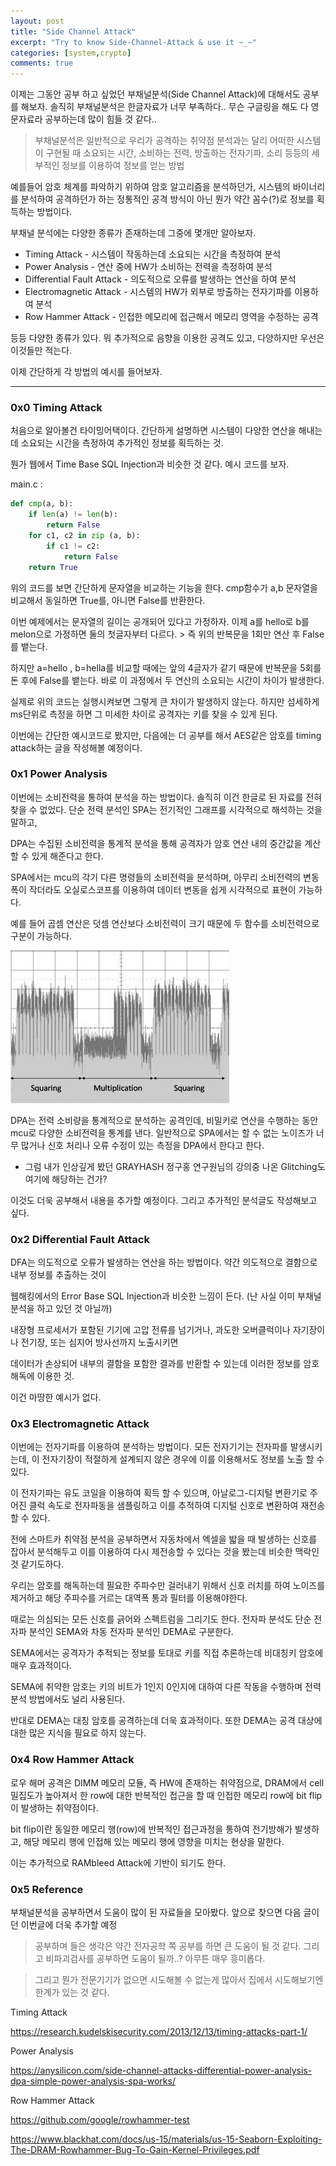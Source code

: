 ```yaml
---
layout: post
title: "Side Channel Attack"
excerpt: "Try to know Side-Channel-Attack & use it ~_~"
categories: [system,crypto]
comments: true 
---
```


이제는 그동안 공부 하고 싶었던 부채널분석(Side Channel Attack)에 대해서도 공부를 해보자. 솔직히 부채널분석은 한글자료가 너무 부족하다.. 무슨 구글링을 해도 다 영문자료라 공부하는데 많이 힘들 것 같다..

>  부채널분석은 일반적으로 우리가 공격하는 취약점 분석과는 달리 어떠한 시스템이 구현될 때 소요되는 시간, 소비하는 전력, 
 방출하는 전자기파, 소리 등등의 세부적인 정보를 이용하여 정보를 얻는 방법 

예를들어 암호 체계를 파악하기 위하여 암호 알고리즘을 분석하던가, 시스템의 바이너리를 분석하여 공격하던가 하는 정통적인 공격 방식이 아닌 뭔가 약간 꼼수(?)로 정보를 획득하는 방법이다.   

부채널 분석에는 다양한 종류가 존재하는데 그중에 몇개만 알아보자.

* Timing Attack  - 시스템이 작동하는데 소요되는 시간을 측정하여 분석 
* Power Analysis - 연산 중에 HW가 소비하는 전력을 측정하여 분석
* Differential Fault Attack - 의도적으로 오류를 발생하는 연산을 하여 분석
* Electromagnetic Attack - 시스템의 HW가 외부로 방출하는 전자기파를 이용하여 분석
* Row Hammer Attack -  인접한 메모리에 접근해서 메모리 영역을 수정하는 공격

등등 다양한 종류가 있다. 뭐 추가적으로 음향을 이용한 공격도 있고, 다양하지만 우선은 이것들만 적는다.

이제 간단하게 각 방법의 예시를 들어보자.  

<hr>

### 0x0 Timing Attack 

처음으로 알아볼건 타이밍어택이다. 간단하게 설명하면 시스템이 다양한 연산을 해내는데 소요되는 시간을 측정하여  추가적인 정보를 획득하는 것. 

뭔가 웹에서 Time Base SQL Injection과 비슷한 것 같다. 예시 코드를 보자. 

main.c :

```python
def cmp(a, b):
    if len(a) != len(b):
        return False
    for c1, c2 in zip (a, b):
        if c1 != c2:
            return False
    return True
```

위의 코드를 보면 간단하게 문자열을 비교하는 기능을 한다. cmp함수가 a,b 문자열을 비교해서 동일하면 True를, 아니면 False를 반환한다.

이번 예제에서는 문자열의 길이는 공개되어 있다고 가정하자. 이제 a를 hello로 b를 melon으로 가정하면 둘의 첫글자부터 다르다.  > 즉 위의 반복문을 1회만 연산 후 False를 뱉는다. 

하지만 a=hello , b=hella를 비교할 때에는 앞의 4글자가 같기 때문에 반복문을 5회를 돈 후에 False를 뱉는다. 바로 이 과정에서 두 연산의 소요되는 시간이 차이가 발생한다. 

실제로 위의 코드는 실행시켜보면 그렇게 큰 차이가 발생하지 않는다. 하지만 섬세하게 ms단위로 측정을 하면 그 미세한 차이로 공격자는 키를 찾을 수 있게 된다. 

이번에는 간단한 예시코드로 봤지만, 다음에는 더 공부를 해서 AES같은 암호를 timing attack하는 글을 작성해볼 예정이다. 



### 0x1 Power Analysis

이번에는 소비전력을 통하여 분석을 하는 방법이다. 솔직히 이건 한글로 된 자료를 전혀 찾을 수 없었다. 단순 전력 분석인 SPA는 전기적인 그래프를 시각적으로 해석하는 것을 말하고, 

DPA는 수집된 소비전력을 통계적 분석을 통해 공격자가 암호 연산 내의 중간값을 계산할 수 있게 해준다고 한다.

SPA에서는 mcu의  각기 다른 명령들의 소비전력을 분석하며, 아무리 소비전력의 변동 폭이 작더라도 오실로스코프를 이용하여 데이터 변동을 쉽게 시각적으로 표현이 가능하다.  

예를 들어 곱셈 연산은 덧셈 연산보다 소비전력이 크기 때문에 두 함수를 소비전력으로 구분이 가능하다.

![side1](/img/side1.png)

DPA는  전력 소비량을 통계적으로 분석하는 공격인데, 비밀키로 연산을 수행하는 동안 mcu로 다양한 소비전력을 통계를 낸다.
일반적으로 SPA에서는 할 수 없는 노이즈가 너무 많거나 신호 처리나 오류 수정이 있는 측정을 DPA에서 한다고 한다. 

+ 그럼 내가 인상깊게 봤던 GRAYHASH 정구홍 연구원님의 강의중 나온 Glitching도 여기에 해당하는 건가?

이것도 더욱 공부해서 내용을 추가할 예정이다. 그리고 추가적인 분석글도 작성해보고 싶다.



### 0x2 Differential Fault Attack

DFA는 의도적으로 오류가 발생하는 연산을 하는 방법이다. 약간 의도적으로 결함으로 내부 정보를 추출하는 것이 

웹해킹에서의 Error Base SQL Injection과 비슷한 느낌이 든다. (난  사실 이미 부채널분석을 하고 있던 것 아닐까)

내장형 프로세서가 포함된 기기에 고압 전류를 넘기거나, 과도한 오버클럭이나 자기장이나 전기장, 또는 심지어 방사선까지 노출시키면

데이터가 손상되어 내부의 결함을 포함한 결과를 반환할 수 있는데 이러한 정보를 암호해독에 이용한 것.

이건 마땅한 예시가 없다.



### 0x3 Electromagnetic Attack 

이번에는 전자기파를 이용하여 분석하는 방법이다. 모든 전자기기는 전자파를 발생시키는데, 이 전자기장이 적절하게 설계되지 않은 경우에 이를 이용해서도 정보를 노출 할 수 있다.

이 전자기파는 유도 코일을 이용하여 획득 할 수 있으며, 아날로그-디지털 변환기로 주어진 클럭 속도로 전자파동을 샘플링하고 이를 추적하여 
디지털 신호로 변환하여 재전송할 수 있다.

전에 스마트카 취약점 분석을 공부하면서 자동차에서 엑셀을 밟을 때 발생하는 신호를 잡아서 분석해두고 이를 이용하여 다시 제전송할 수 있다는 것을 봤는데 비슷한 맥락인 것 같기도하다. 

우리는 암호를 해독하는데 필요한 주파수만 걸러내기 위해서 신호 러치를 하여 노이즈를 제거하고 해당 주파수를 거르는 대역폭 통과 필터를 이용해야한다. 

때로는 의심되는 모든 신호를 긁어와 스펙트럼을 그리기도 한다. 전자파 분석도 단순 전자파 분석인 SEMA와 차동 전자파 분석인 DEMA로 구분한다.

SEMA에서는 공격자가 추적되는 정보를 토대로 키를 직접 추론하는데 비대칭키 암호에 매우 효과적이다.

SEMA에 취약한 암호는 키의 비트가 1인지 0인지에 대하여 다른 작동을 수행하며 전력 분석 방법에서도 널리 사용된다.

반대로 DEMA는 대칭 암호를 공격하는데 더욱 효과적이다. 또한 DEMA는 공격 대상에 대한 많은 지식을 필요로 하지 않는다.



### 0x4 Row Hammer Attack

로우 해머 공격은  DIMM 메모리 모듈, 즉 HW에 존재하는 취약점으로, DRAM에서 cell 밀집도가 높아져서 한 row에 대한 반복적인 접근을 할 때 인접한 메모리 row에 bit flip이 발생하는 취약점이다. 

bit flip이란 동일한 메모리 행(row)에 반복적인 접근과정을 통하여 전기방해가 발생하고, 해당 메모리 행에 인접해 있는 메모리 행에 영향을 미치는 현상을 말한다.

이는 추가적으로 RAMbleed Attack에 기반이 되기도 한다.


### 0x5 Reference

부채널분석을 공부하면서 도움이 많이 된 자료들을 모아봤다. 앞으로 찾으면 다음 글이던 이번글에 더욱 추가할 예정

>공부하며 들은 생각은 약간 전자공학 쪽 공부를 하면 큰 도움이 될 것 같다. 그리고 비파괴검사를 공부하면 도움이 될까..? 아무튼 매우 흥미롭다.
 
 >그리고 뭔가 전문기기가 없으면 시도해볼 수 없는게 많아서 집에서 시도해보기엔 한계가 있는 것 같다.

Timing Attack 

https://research.kudelskisecurity.com/2013/12/13/timing-attacks-part-1/

Power Analysis

https://anysilicon.com/side-channel-attacks-differential-power-analysis-dpa-simple-power-analysis-spa-works/

Row Hammer Attack

https://github.com/google/rowhammer-test

https://www.blackhat.com/docs/us-15/materials/us-15-Seaborn-Exploiting-The-DRAM-Rowhammer-Bug-To-Gain-Kernel-Privileges.pdf

